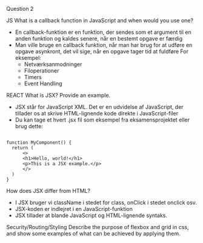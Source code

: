 Question 2

JS
What is a callback function in JavaScript and when would you use one?

* En callback-funktion er en funktion, der sendes som et argument til en anden funktion og kaldes senere, når en bestemt opgave er færdig
* Man ville bruge en callback funktion, når man har brug for at udføre en opgave asynkront, det vil sige, når en opgave tager tid at fuldføre 
For eksempel:
  * Netværksanmodninger
  * Filoperationer
  * Timers
  * Event Handling

REACT
What is JSX? Provide an example.
    
* JSX står for JavaScript XML. Det er en udvidelse af JavaScript, der tillader os at skrive HTML-lignende kode direkte i JavaScript-filer
* Du kan tage et hvert .jsx fil som eksempel fra eksamensprojektet eller brug dette:

```import React from 'react';

function MyComponent() {
  return (
      <>
      <h1>Hello, world!</h1>
      <p>This is a JSX example.</p>
      </>
  )
}
```

How does JSX differ from HTML?

* I JSX bruger vi className i stedet for class, onClick i stedet onclick osv.
* JSX-koden er indlejret i en JavaScript-funktion
* JSX tillader at blande JavaScript og HTML-lignende syntaks.

Security/Routing/Styling
Describe the purpose of flexbox and grid in css, and show some examples of what can be
achieved by applying them.
